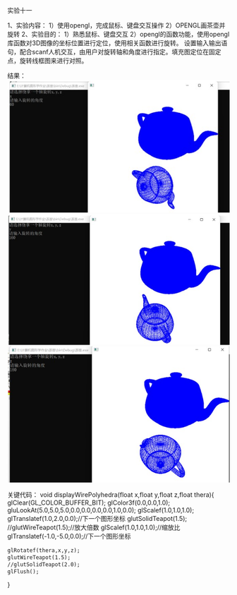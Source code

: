 实验十一

1、实验内容：
 1）使用opengl，完成鼠标、键盘交互操作
 2）OPENGL画茶壶并旋转 
2、实验目的：
 1）熟悉鼠标、键盘交互
 2）opengl的函数功能，使用opengl库函数对3D图像的坐标位置进行定位，使用相关函数进行旋转。
 设置输入输出语句，配合scanf人机交互，由用户对旋转轴和角度进行指定。填充图定位在固定点，旋转线框图来进行对照。
 
 结果：
 ![Image text](https://github.com/Bagery001/-/blob/main/%E6%9D%8E%E6%9E%97%E8%94%93-20201050336/work11/%E5%AE%9E%E9%AA%8C11-1.jpg)
 ![Image text](https://github.com/Bagery001/-/blob/main/%E6%9D%8E%E6%9E%97%E8%94%93-20201050336/work11/%E5%AE%9E%E9%AA%8C11-2.jpg)
 ![Image text](https://github.com/Bagery001/-/blob/main/%E6%9D%8E%E6%9E%97%E8%94%93-20201050336/work11/%E5%AE%9E%E9%AA%8C11-3.jpg)
 
 关键代码：
 void displayWirePolyhedra(float x,float y,float z,float thera){
	glClear(GL_COLOR_BUFFER_BIT);
	glColor3f(0.0,0.0,1.0);
	gluLookAt(5.0,5.0,5.0,0.0,0.0,0.0,0.0,1.0,0.0);
	glScalef(1.0,1.0,1.0);
	glTranslatef(1.0,2.0,0.0);//下一个图形坐标
	glutSolidTeapot(1.5);
	//glutWireTeapot(1.5);//放大倍数
	glScalef(1.0,1.0,1.0);//缩放比
	glTranslatef(-1.0,-5.0,0.0);//下一个图形坐标

	glRotatef(thera,x,y,z);
	glutWireTeapot(1.5);
	//glutSolidTeapot(2.0);
	glFlush();
}


